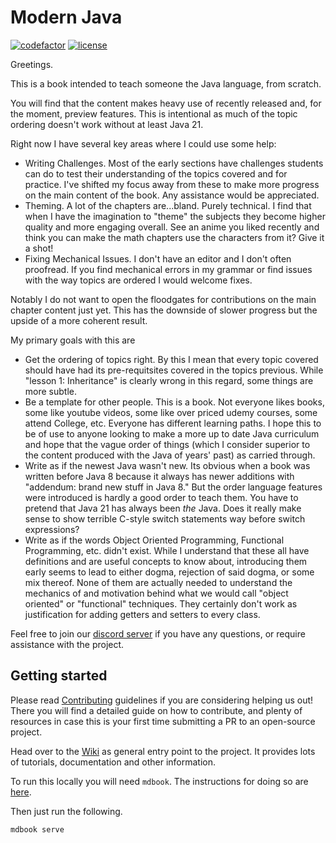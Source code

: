 # Modern Java

[![codefactor](https://img.shields.io/codefactor/grade/github/together-java/modernjava)](https://www.codefactor.io/repository/github/together-java/modernjava)
[![license](https://img.shields.io/github/license/Together-Java/ModernJava)](https://github.com/Together-Java/ModernJava/blob/master/LICENSE)

Greetings.

This is a book intended to teach someone the Java language, from scratch. 

You will find that the content makes heavy use of recently released and, for the moment,
preview features. This is intentional as much of the topic ordering doesn't work
without at least Java 21.

Right now I have several key areas where I could use some help:

* Writing Challenges. Most of the early sections have challenges students can do to test
their understanding of the topics covered and for practice. I've shifted my focus away from
these to make more progress on the main content of the book. Any assistance would be appreciated.
* Theming. A lot of the chapters are...bland. Purely technical. I find that when I have the imagination to "theme" the subjects they become higher quality and more engaging overall. See
an anime you liked recently and think you can make the math chapters use the characters from it?
Give it a shot!
* Fixing Mechanical Issues. I don't have an editor and I don't often proofread. If you find mechanical errors
in my grammar or find issues with the way topics are ordered I would welcome fixes.

Notably I do not want to open the floodgates for contributions on the main chapter content
just yet. This has the downside of slower progress but the upside of a more coherent result.

My primary goals with this are

* Get the ordering of topics right. By this I mean that every topic covered should have had its pre-requitsites covered in the topics previous. While "lesson 1: Inheritance" is clearly wrong
in this regard, some things are more subtle.
* Be a template for other people. This is a book. Not everyone likes books, some like youtube videos, some like over priced udemy courses, some attend College, etc. Everyone has different learning paths. I hope this to be of use to anyone looking to make a more up to date Java
curriculum and hope that the vague order of things (which I consider superior to the content
produced with the Java of years' past) as carried through.
* Write as if the newest Java wasn't new. Its obvious when a book was written before Java 8
because it always has newer additions with "addendum: brand new stuff in Java 8." But 
the order language features were introduced is hardly a good order to teach them. You have
to pretend that Java 21 has always been *the* Java. Does it really make sense to show terrible
C-style switch statements way before switch expressions?
* Write as if the words Object Oriented Programming, Functional Programming, etc. didn't exist.
While I understand that these all have definitions and are useful concepts to know about, introducing them early seems to lead to either dogma, rejection of said dogma, or some
mix thereof. None of them are actually needed to understand the mechanics of and motivation
behind what we would call "object oriented" or "functional" techniques. They certainly don't
work as justification for adding getters and setters to every class.

Feel free to join our [discord server](https://discord.gg/together-java-272761734820003841)
if you have any questions, or require assistance with the project.

## Getting started

Please read [Contributing](https://github.com/Together-Java/ModernJava/wiki/Contributing)
guidelines if you are considering helping us out! There you will find a detailed
guide on how to contribute, and plenty of resources in case this is your
first time submitting a PR to an open-source project.

Head over to the [Wiki](https://github.com/Together-Java/ModernJava/wiki) as general
entry point to the project. It provides lots of tutorials, documentation and other information.

To run this locally you will need `mdbook`. The instructions for doing so are [here](https://rust-lang.github.io/mdBook/guide/installation.html).

Then just run the following.

```
mdbook serve
```
